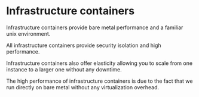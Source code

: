 # Infrastructure containers

Infrastructure containers provide bare metal performance and a familiar unix environment.

All infrastructure containers provide security isolation and high performance.

Infrastructure containers also offer elasticity allowing you to scale from one instance to a larger one without any downtime.

The high performance of infrastructure containers is due to the fact that we run directly on bare metal without any virtualization overhead.


